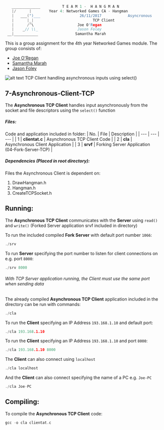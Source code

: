 ```c
   _____________          T E A M 1 -  H A N G M A N
   |/      |        Year 4: Networked Games CA - Hangman	
   |   ___(")___                  26/11/2017			Asyncronous
   |      |_| 							TCP Client
   |      /^\                    Joe O'Regan
   |    _// \\_                  Jason Foley
 __|___________                 Samantha Marah
```

This is a group assignment for the 4th year Networked Games module. The group consists of:
  * [Joe O'Regan](https://github.com/joeaoregan)
  * [Samantha Marah](https://github.com/jasfoley)
  * [Jason Foley](https://github.com/samanthamarah)

![alt text](https://raw.githubusercontent.com/joeaoregan/Yr4-NetworkGames-Hangman/master/Screenshots/7AsynchronousClientTCP.png "Asynchronous TCP Client")
TCP Client handling asynchronous inputs using select()


## 7-Asynchronous-Client-TCP

The **Asynchronous TCP Client** handles input asynchronously from the socket and file descriptors using the `select()` function

##### Files:

Code and application included in folder:
| No. | File | Description |
| --- | --- | --- |
| 1 | **clientat.c** | Asynchronous TCP Client Code |
| 2 | **cla** | Asynchronous Client Application |
| 3 | **srvf** | Forking Server Application (04-Fork-Server-TCP) |

##### Dependencies (Placed in root directory):
Files the Asynchronous Client is dependent on:

1. DrawHangman.h
2. Hangman.h
3. CreateTCPSocket.h

## Running:

The **Asynchronous TCP Client** communicates with the **Server** using `read()` and `write()` (Forked Server application srvf included in directory)

To run the included compiled **Fork Server** with default port number `1066`:
```c
./srv
```

To run **Server** specifying the port number to listen for client connections on e.g. port `8000`:
```c
./srv 8000
```

###### With TCP Server application running, the Client must use the same port when sending data


The already compiled **Asynchronous TCP Client** application included in the directory can be run with commands: 

```c
./cla
```

To run the **Client** specifying an IP Address `193.168.1.10` and default port: 
```c
./cla 193.168.1.10
```

To run the **Client** specifying an IP Address `193.168.1.10` and port `8000`: 
```c
./cla 193.168.1.10 8000
```

The **Client** can also connect using `localhost`
```c
./cla localhost
```

And the **Client** can also connect specifying the name of a PC e.g. `Joe-PC`
```c
./cla Joe-PC
```

## Compiling:

To compile the **Asynchronous TCP Client** code:
```c
gcc -o cla clientat.c
```

